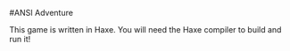 #ANSI Adventure

This game is written in Haxe. You will need the Haxe compiler to build and run it!
